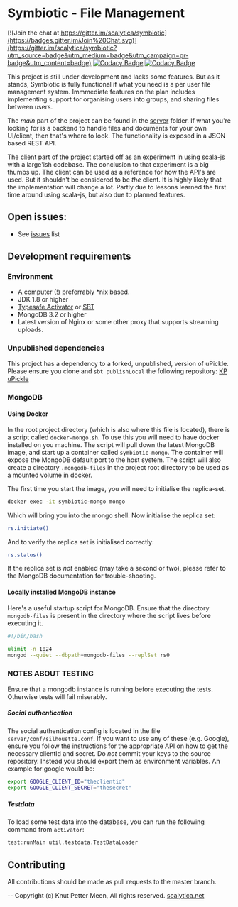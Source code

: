 Symbiotic - File Management
=================================
[![Join the chat at https://gitter.im/scalytica/symbiotic](https://badges.gitter.im/Join%20Chat.svg)](https://gitter.im/scalytica/symbiotic?utm_source=badge&utm_medium=badge&utm_campaign=pr-badge&utm_content=badge)
[![Codacy Badge](https://api.codacy.com/project/badge/grade/7fa8070d0e5a4716a6d0b648716b83eb)](https://www.codacy.com) [![Codacy Badge](https://api.codacy.com/project/badge/coverage/7fa8070d0e5a4716a6d0b648716b83eb)](https://www.codacy.com)

This project is still under development and lacks some features. But as it stands, Symbiotic is fully functional if what you need is a per user file management system. Immmediate features on the plan includes implementing support for organising users into groups, and sharing files between users.

The _main_ part of the project can be found in the [server](https://github.com/kpmeen/symbiotic/tree/master/server) folder. If what you're looking for is a backend to handle files and documents for your own UI/client, then that's where to look. The functionality is exposed in a JSON based REST API.

The [client](https://github.com/kpmeen/symbiotic/tree/master/client) part of the project started off as an experiment in using [scala-js](http://www.scala-js.org) with a large'ish codebase. The conclusion to that experiment is a big thumbs up. The client can be used as a reference for how the API's are used. But it shouldn't be considered to be _the_ client. It is highly likely that the implementation will change a lot. Partly due to lessons learned the first time around using scala-js, but also due to planned features.



## Open issues:

* See [issues](https://github.com/kpmeen/symbiotic/issues) list

## Development requirements

### Environment

* A computer (!) preferrably *nix based.
* JDK 1.8 or higher
* [Typesafe Activator](https://www.typesafe.com/activator/download) or [SBT](http://www.scala-sbt.org)
* MongoDB 3.2 or higher
* Latest version of Nginx or some other proxy that supports streaming uploads.

### Unpublished dependencies
This project has a dependency to a forked, unpublished, version of uPickle.
Please ensure you clone and `sbt publishLocal` the following repository: [KP uPickle](https://github.com/kpmeen/upickle)

### MongoDB

#### Using Docker
In the root project directory (which is also where this file is located), there is a script called `docker-mongo.sh`.
To use this you will need to have docker installed on you machine. The script will pull down the latest MongoDB image,
and start up a container called `symbiotic-mongo`. The container will expose the MongoDB default port to the host
system. The script will also create a directory `.mongodb-files` in the project root directory to be used as a mounted
volume in docker.

The first time you start the image, you will need to initialise the replica-set.

```bash
docker exec -it symbiotic-mongo mongo
```
Which will bring you into the mongo shell. Now initialise the replica set:

```bash
rs.initiate()
```

And to verify the replica set is initialised correctly:

```bash
rs.status()
```

If the replica set is _not_ enabled (may take a second or two), please refer to the MongoDB documentation for
trouble-shooting. 

#### Locally installed MongoDB instance
Here's a useful startup script for MongoDB. Ensure that the directory ```mongodb-files``` is present in the directory 
where the script lives before executing it.

```bash
#!/bin/bash

ulimit -n 1024
mongod --quiet --dbpath=mongodb-files --replSet rs0
```

### NOTES ABOUT TESTING
Ensure that a mongodb instance is running before executing the tests. Otherwise tests will fail miserably.

##### Social authentication
The social authentication config is located in the file `server/conf/silhouette.conf`. If you want to use any of these
(e.g. Google), ensure you follow the instructions for the appropriate API on how to get the necessary clientId and secret.
Do _not_ commit your keys to the source repository. Instead you should export them as environment variables. An example
for google would be:

```bash
export GOOGLE_CLIENT_ID="theclientid"
export GOOGLE_CLIENT_SECRET="thesecret"
```

##### Testdata
To load some test data into the database, you can run the following command from `activator`:

```scala
test:runMain util.testdata.TestDataLoader
```

## Contributing
All contributions should be made as pull requests to the master branch.

--
Copyright (c) Knut Petter Meen, All rights reserved. [scalytica.net](http://scalytica.net)

